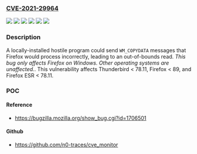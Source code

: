 ### [CVE-2021-29964](https://cve.mitre.org/cgi-bin/cvename.cgi?name=CVE-2021-29964)
![](https://img.shields.io/static/v1?label=Product&message=Firefox%20ESR&color=blue)
![](https://img.shields.io/static/v1?label=Product&message=Firefox&color=blue)
![](https://img.shields.io/static/v1?label=Product&message=Thunderbird&color=blue)
![](https://img.shields.io/static/v1?label=Version&message=%3C%2078.11%20&color=brighgreen)
![](https://img.shields.io/static/v1?label=Version&message=%3C%2089%20&color=brighgreen)
![](https://img.shields.io/static/v1?label=Vulnerability&message=Out%20of%20bounds-read%20when%20parsing%20a%20%60WM_COPYDATA%60%20message&color=brighgreen)

### Description

A locally-installed hostile program could send `WM_COPYDATA` messages that Firefox would process incorrectly, leading to an out-of-bounds read. *This bug only affects Firefox on Windows. Other operating systems are unaffected.*. This vulnerability affects Thunderbird < 78.11, Firefox < 89, and Firefox ESR < 78.11.

### POC

#### Reference
- https://bugzilla.mozilla.org/show_bug.cgi?id=1706501

#### Github
- https://github.com/n0-traces/cve_monitor

